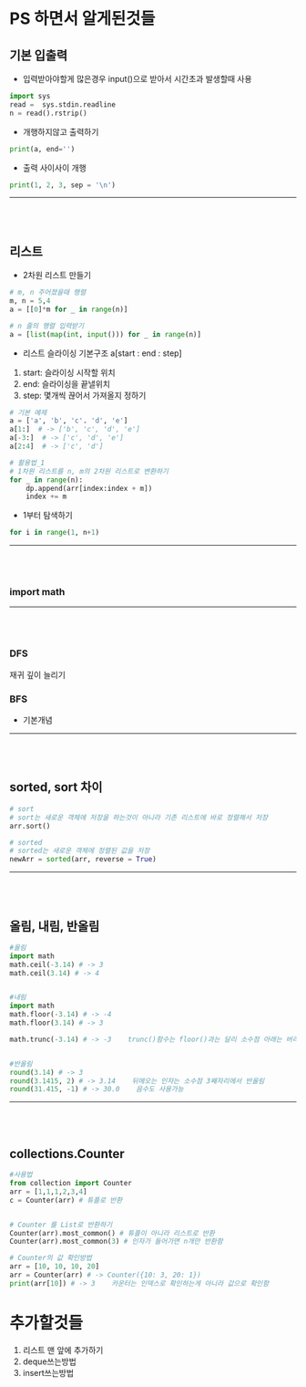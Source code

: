 # PS 하면서 알게된것들

## 기본 입출력
- 입력받아야할게 많은경우
input()으로 받아서 시간초과 발생할때 사용
```python
import sys
read =  sys.stdin.readline
n = read().rstrip()
```
- 개행하지않고 출력하기
```python
print(a, end='')
```
 - 출력 사이사이 개행
 ```python
 print(1, 2, 3, sep = '\n')
 ```


---
<br><br>


## 리스트
- 2차원 리스트 만들기
```python
# m, n 주어졌을때 행렬
m, n = 5,4
a = [[0]*m for _ in range(n)]

# n 줄의 행렬 입력받기
a = [list(map(int, input())) for _ in range(n)]
```
- 리스트 슬라이싱
기본구조 a[start : end : step]
1. start: 슬라이싱 시작할 위치
2. end: 슬라이싱을 끝낼위치
3. step: 몇개씩 끊어서 가져올지 정하기
```python
# 기본 예제
a = ['a', 'b', 'c'. 'd', 'e']
a[1:]  # -> ['b', 'c', 'd', 'e']
a[-3:]  # -> ['c', 'd', 'e']
a[2:4]  # -> ['c', 'd']

# 활용법_1
# 1차원 리스트를 n, m의 2차원 리스트로 변환하기
for _ in range(n):
    dp.append(arr[index:index + m])
    index += m
```
- 1부터 탐색하기
```python
for i in range(1, n+1)
```



---
<br><br>

### import math

---
<br><br>


### DFS
재귀 깊이 늘리기
### BFS
- 기본개념


---
<br><br>





## sorted, sort 차이
```python
# sort
# sort는 새로운 객체에 저장을 하는것이 아니라 기존 리스트에 바로 정렬해서 저장
arr.sort()

# sorted
# sorted는 새로운 객체에 정렬된 값을 저장
newArr = sorted(arr, reverse = True)
```

---
<br><br>


## 올림, 내림, 반올림
```python
#올림
import math
math.ceil(-3.14) # -> 3
math.ceil(3.14) # -> 4


#내림
import math
math.floor(-3.14) # -> -4
math.floor(3.14) # -> 3

math.trunc(-3.14) # -> -3    trunc()함수는 floor()과는 달리 소수점 아래는 버리고 int형으로 반환함


#반올림
round(3.14) # -> 3
round(3.1415, 2) # -> 3.14    뒤에오는 인자는 소수점 3째자리에서 반올림
round(31.415, -1) # -> 30.0    음수도 사용가능
```


---
<br><br>


## collections.Counter
```python
#사용법
from collection import Counter
arr = [1,1,1,2,3,4]
c = Counter(arr) # 튜플로 반환


# Counter 를 List로 반환하기
Counter(arr).most_common() # 튜플이 아니라 리스트로 반환
Counter(arr).most_common(3) # 인자가 들어가면 n개만 반환함

# Counter의 값 확인방법
arr = [10, 10, 10, 20]
arr = Counter(arr) # -> Counter({10: 3, 20: 1})
print(arr[10]) # -> 3    카운터는 인덱스로 확인하는게 아니라 값으로 확인함
```


# 추가할것들
1. 리스트 맨 앞에 추가하기
2. deque쓰는방법
3. insert쓰는방법

